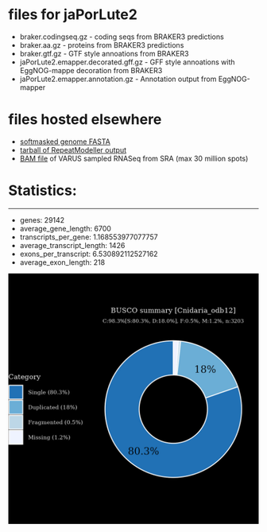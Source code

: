 # files for jaPorLute2

* braker.codingseq.gz - coding seqs from BRAKER3 predictions
* braker.aa.gz - proteins from BRAKER3 predictions
* braker.gtf.gz - GTF style annoations from BRAKER3
* jaPorLute2.emapper.decorated.gff.gz - GFF style annoations with EggNOG-mappe decoration from BRAKER3
* jaPorLute2.emapper.annotation.gz - Annotation output from EggNOG-mapper

# files hosted elsewhere
* [softmasked genome FASTA](https://asg_hubs.cog.sanger.ac.uk/jaPorLute2/jaPorLute2.fa.masked)
* [tarball of RepeatModeller output](https://asg_hubs.cog.sanger.ac.uk/jaPorLute2/jaPorLute2.tar.xz)
* [BAM file](https://asg_hubs.cog.sanger.ac.uk/jaPorLute2/VARUS_modified.bam) of VARUS sampled RNASeq from SRA (max 30 million spots)

# Statistics:

---
 * genes: 29142
 * average_gene_length: 6700
 * transcripts_per_gene: 1.168553977077757
 * average_transcript_length: 1426
 * exons_per_transcript: 6.530892112527162
 * average_exon_length: 218


![Plot of BUSCO results](jaPorLute2_busco.jpeg)

